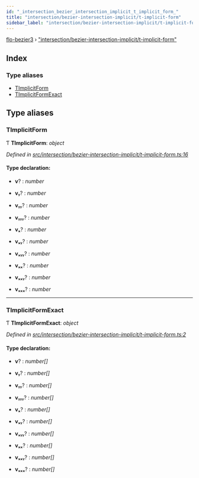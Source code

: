 ```yaml
---
id: "_intersection_bezier_intersection_implicit_t_implicit_form_"
title: "intersection/bezier-intersection-implicit/t-implicit-form"
sidebar_label: "intersection/bezier-intersection-implicit/t-implicit-form"
---
```


[flo-bezier3](../globals.md) › ["intersection/bezier-intersection-implicit/t-implicit-form"](_intersection_bezier_intersection_implicit_t_implicit_form_.md)

## Index

### Type aliases

* [TImplicitForm](_intersection_bezier_intersection_implicit_t_implicit_form_.md#timplicitform)
* [TImplicitFormExact](_intersection_bezier_intersection_implicit_t_implicit_form_.md#timplicitformexact)

## Type aliases

###  TImplicitForm

Ƭ **TImplicitForm**: *object*

*Defined in [src/intersection/bezier-intersection-implicit/t-implicit-form.ts:16](https://github.com/FlorisSteenkamp/FloBezier/blob/6f79660/src/intersection/bezier-intersection-implicit/t-implicit-form.ts#L16)*

#### Type declaration:

* **v**? : *number*

* **vᵧ**? : *number*

* **vᵧᵧ**? : *number*

* **vᵧᵧᵧ**? : *number*

* **vₓ**? : *number*

* **vₓᵧ**? : *number*

* **vₓᵧᵧ**? : *number*

* **vₓₓ**? : *number*

* **vₓₓᵧ**? : *number*

* **vₓₓₓ**? : *number*

___

###  TImplicitFormExact

Ƭ **TImplicitFormExact**: *object*

*Defined in [src/intersection/bezier-intersection-implicit/t-implicit-form.ts:2](https://github.com/FlorisSteenkamp/FloBezier/blob/6f79660/src/intersection/bezier-intersection-implicit/t-implicit-form.ts#L2)*

#### Type declaration:

* **v**? : *number[]*

* **vᵧ**? : *number[]*

* **vᵧᵧ**? : *number[]*

* **vᵧᵧᵧ**? : *number[]*

* **vₓ**? : *number[]*

* **vₓᵧ**? : *number[]*

* **vₓᵧᵧ**? : *number[]*

* **vₓₓ**? : *number[]*

* **vₓₓᵧ**? : *number[]*

* **vₓₓₓ**? : *number[]*
